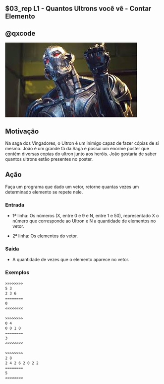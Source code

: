 ## $03_rep L1 - Quantos Ultrons você vê - Contar Elemento
## @qxcode

![](__capa.jpg)

## Motivação

Na saga dos Vingadores, o Ultron é um inimigo capaz de fazer cópias de sí mesmo. João é um grande fã da Saga e possui um enorme poster que contém diversas copias do ultron junto aos heróis. João gostaria de saber quantos ultrons estão presentes no poster.

## Ação

Faça um programa que dado um vetor, retorne quantas vezes um determinado elemento se repete nele.

### Entrada

* 1ª linha: Os números (X, entre 0 e 9 e N, entre 1 e 50), representado X o número que corresponde ao Ultron e N a quantidade de elementos no vetor.

* 2ª linha: Os elementos do vetor.

### Saída

* A quantidade de vezes que o elemento aparece no vetor.

### Exemplos

```
>>>>>>>>
5 3
2 3 6
========
0
<<<<<<<<

>>>>>>>>
0 4
0 0 1 0
========
3
<<<<<<<<

>>>>>>>>
2 8
2 4 2 6 2 0 2 2
========
5
<<<<<<<<
```

#


